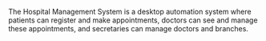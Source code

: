 The Hospital Management System is a desktop automation system where patients can register and make appointments, doctors can see and manage these appointments, and secretaries can manage doctors and branches.
